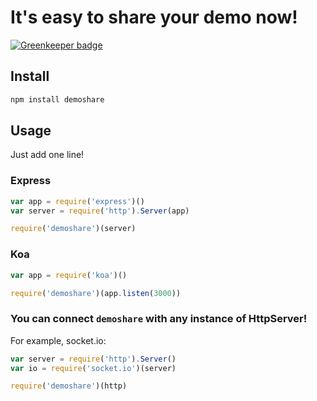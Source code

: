 # It's easy to share your demo now!

[![Greenkeeper badge](https://badges.greenkeeper.io/hax/demoshare.svg)](https://greenkeeper.io/)


## Install
```sh
npm install demoshare
```

## Usage

Just add one line!

### Express

```js
var app = require('express')()
var server = require('http').Server(app)

require('demoshare')(server)
```

### Koa

```js
var app = require('koa')()

require('demoshare')(app.listen(3000))
```

### You can connect `demoshare` with any instance of HttpServer!
For example, socket.io:

```js
var server = require('http').Server()
var io = require('socket.io')(server)

require('demoshare')(http)
```


